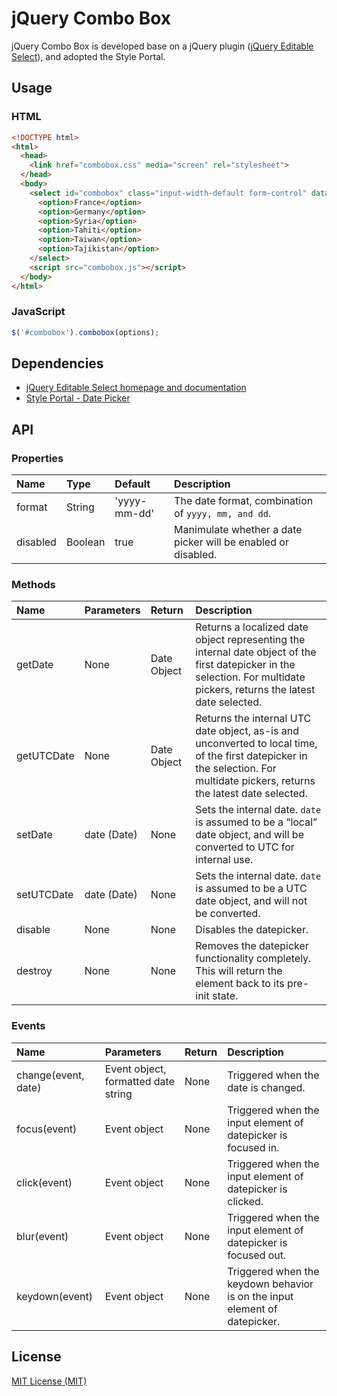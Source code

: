 # jQuery Combo Box

jQuery Combo Box is developed base on a jQuery plugin ([jQuery Editable Select](https://www.npmjs.com/package/jquery-editable-select)), and adopted the Style Portal.

## Usage
### HTML
```html
<!DOCTYPE html>
<html>
  <head>
    <link href="combobox.css" media="screen" rel="stylesheet">
  </head>
  <body>
    <select id="combobox" class="input-width-default form-control" data-toggle="combobox">
      <option>France</option>
      <option>Germany</option>
      <option>Syria</option>
      <option>Tahiti</option>
      <option>Taiwan</option>
      <option>Tajikistan</option>
    </select>
    <script src="combobox.js"></script>
  </body>
</html>
```

### JavaScript
```javascript
$('#combobox').combobox(options);
```

## Dependencies
* [jQuery Editable Select homepage and documentation](http://indrimuska.github.io/jquery-editable-select/)
* [Style Portal - Date Picker](httphttp://style-portal.tw.trendnet.org/#/styles/minimalism/1.7.0/65ce6af3-87b9-45ed-b1e7-56f1b1ad3745)


## API
### Properties
Name                | Type       | Default       | Description
:---                | :---       | :------------ | :----------
format              | String     | 'yyyy-mm-dd'  | The date format, combination of `yyyy, mm, and dd`.
disabled            | Boolean    | true          | Manimulate whether a date picker will be enabled or disabled.

### Methods
Name                | Parameters | Return        | Description
:---                | :---       | :------------ | :----------
getDate             | None       | Date Object   | Returns a localized date object representing the internal date object of the first datepicker in the selection. For multidate pickers, returns the latest date selected.
getUTCDate          | None       | Date Object   | Returns the internal UTC date object, as-is and unconverted to local time, of the first datepicker in the selection. For multidate pickers, returns the latest date selected.
setDate             | date (Date)| None          | Sets the internal date. `date` is assumed to be a “local” date object, and will be converted to UTC for internal use.
setUTCDate          | date (Date)| None          | Sets the internal date. `date` is assumed to be a UTC date object, and will not be converted.
disable             | None       | None          | Disables the datepicker.
destroy             | None       | None          | Removes the datepicker functionality completely. This will return the element back to its pre-init state.

### Events
Name                | Parameters                          | Return   | Description
:---                | :---                                | :--------| :----------
change(event, date) | Event object, formatted date string | None     | Triggered when the date is changed.
focus(event)        | Event object                        | None     | Triggered when the input element of datepicker is focused in.
click(event)        | Event object                        | None     | Triggered when the input element of datepicker is clicked.
blur(event)         | Event object                        | None     | Triggered when the input element of datepicker is focused out.
keydown(event)      | Event object                        | None     | Triggered when the keydown behavior is on the input element of datepicker.

## License
[MIT License (MIT)](http://opensource.org/licenses/MIT)
